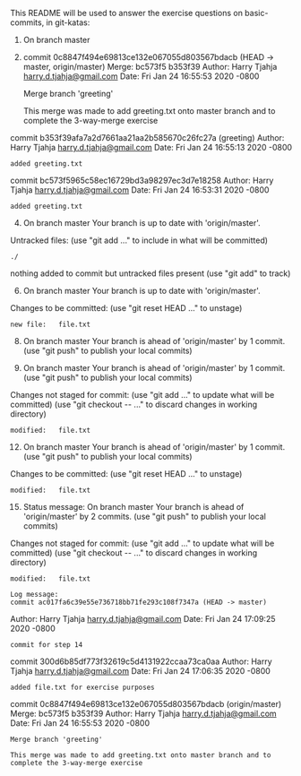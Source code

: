 This README will be used to answer the exercise questions on basic-commits, in git-katas:

1. On branch master

2. commit 0c8847f494e69813ce132e067055d803567bdacb (HEAD -> master, origin/master)
Merge: bc573f5 b353f39
Author: Harry Tjahja <harry.d.tjahja@gmail.com>
Date:   Fri Jan 24 16:55:53 2020 -0800

    Merge branch 'greeting'
    
    This merge was made to add greeting.txt onto master branch and to
    complete the 3-way-merge exercise

commit b353f39afa7a2d7661aa21aa2b585670c26fc27a (greeting)
Author: Harry Tjahja <harry.d.tjahja@gmail.com>
Date:   Fri Jan 24 16:55:13 2020 -0800

    added greeting.txt

commit bc573f5965c58ec16729bd3a98297ec3d7e18258
Author: Harry Tjahja <harry.d.tjahja@gmail.com>
Date:   Fri Jan 24 16:53:31 2020 -0800

    added greeting.txt

4. On branch master
Your branch is up to date with 'origin/master'.

Untracked files:
  (use "git add <file>..." to include in what will be committed)

	./

nothing added to commit but untracked files present (use "git add" to track)

6. On branch master
Your branch is up to date with 'origin/master'.

Changes to be committed:
  (use "git reset HEAD <file>..." to unstage)

	new file:   file.txt

8. On branch master
Your branch is ahead of 'origin/master' by 1 commit.
  (use "git push" to publish your local commits)

10. On branch master
Your branch is ahead of 'origin/master' by 1 commit.
  (use "git push" to publish your local commits)

Changes not staged for commit:
  (use "git add <file>..." to update what will be committed)
  (use "git checkout -- <file>..." to discard changes in working directory)

	modified:   file.txt

12. On branch master
Your branch is ahead of 'origin/master' by 1 commit.
  (use "git push" to publish your local commits)

Changes to be committed:
  (use "git reset HEAD <file>..." to unstage)

	modified:   file.txt

15. Status message:
    On branch master
Your branch is ahead of 'origin/master' by 2 commits.
  (use "git push" to publish your local commits)

Changes not staged for commit:
  (use "git add <file>..." to update what will be committed)
  (use "git checkout -- <file>..." to discard changes in working directory)

	modified:   file.txt

    Log message:
    commit ac017fa6c39e55e736718bb71fe293c108f7347a (HEAD -> master)
Author: Harry Tjahja <harry.d.tjahja@gmail.com>
Date:   Fri Jan 24 17:09:25 2020 -0800

    commit for step 14

commit 300d6b85df773f32619c5d4131922ccaa73ca0aa
Author: Harry Tjahja <harry.d.tjahja@gmail.com>
Date:   Fri Jan 24 17:06:35 2020 -0800

    added file.txt for exercise purposes

commit 0c8847f494e69813ce132e067055d803567bdacb (origin/master)
Merge: bc573f5 b353f39
Author: Harry Tjahja <harry.d.tjahja@gmail.com>
Date:   Fri Jan 24 16:55:53 2020 -0800

    Merge branch 'greeting'
    
    This merge was made to add greeting.txt onto master branch and to
    complete the 3-way-merge exercise

